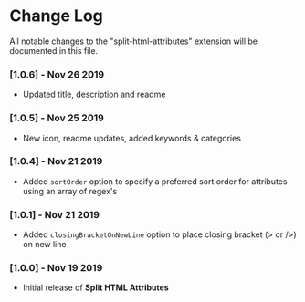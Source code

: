 # Change Log

All notable changes to the "split-html-attributes" extension will be documented in this file.

### [1.0.6] - Nov 26 2019

- Updated title, description and readme

### [1.0.5] - Nov 25 2019

- New icon, readme updates, added keywords & categories

### [1.0.4] - Nov 21 2019

- Added `sortOrder` option to specify a preferred sort order for attributes using an array of regex's

### [1.0.1] - Nov 21 2019

- Added `closingBracketOnNewLine` option to place closing bracket (> or />) on new line

### [1.0.0] - Nov 19 2019

- Initial release of **Split HTML Attributes**